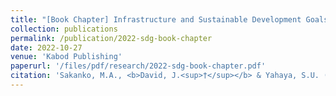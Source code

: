 ```yaml
---
title: "[Book Chapter] Infrastructure and Sustainable Development Goals (SDGs) in Nigeria"
collection: publications
permalink: /publication/2022-sdg-book-chapter
date: 2022-10-27
venue: 'Kabod Publishing'
paperurl: '/files/pdf/research/2022-sdg-book-chapter.pdf'
citation: 'Sakanko, M.A., <b>David, J.<sup>†</sup></b> & Yahaya, S.U. (2022). &quot;Infrastructure and Sustainable Development Goals (SDGs) in Nigeria&quot. W.O. Ugwuoke, & A.E. Adegoriola (Eds.), <i>Fiscal federalism and infrastructural development in Nigeria</i> (pp. 147-159). Kabod Publishing.'
---
```

